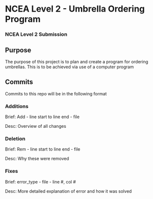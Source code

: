 # NCEA Level 2 - Umbrella Ordering Program
### NCEA Level 2 Submission

## Purpose
The purpose of this project is to plan and create a program for ordering
umbrellas. This is to be achieved via use of a computer program

## Commits
Commits to this repo will be in the following format
### Additions
Brief: Add - line start to line end - file

Desc: Overview of all changes

### Deletion

Brief: Rem - line start to line end - file

Desc: Why these were removed

### Fixes
Brief: error_type - file - line #, col #

Desc: More detailed explanation of error and how it was solved